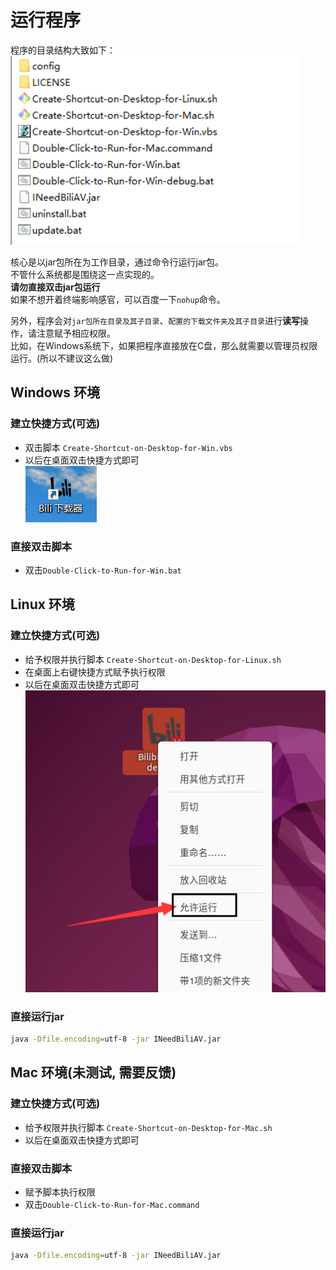 # 运行程序


程序的目录结构大致如下：  
![](/img/project-snapshot.png)

核心是以jar包所在为工作目录，通过命令行运行jar包。  
不管什么系统都是围绕这一点实现的。    
**请勿直接双击jar包运行**  
如果不想开着终端影响感官，可以百度一下`nohup`命令。  


另外，程序会对`jar包所在目录及其子目录`、`配置的下载文件夹及其子目录`进行**读写**操作，请注意赋予相应权限。  
比如，在Windows系统下，如果把程序直接放在C盘，那么就需要以管理员权限运行。(所以不建议这么做)     

## Windows 环境

### 建立快捷方式(可选)
+ 双击脚本 `Create-Shortcut-on-Desktop-for-Win.vbs`
+ 以后在桌面双击快捷方式即可  
![](/img/win-desktop-quick-link.png)

### 直接双击脚本
+ 双击`Double-Click-to-Run-for-Win.bat`


## Linux 环境

### 建立快捷方式(可选)
+ 给予权限并执行脚本 `Create-Shortcut-on-Desktop-for-Linux.sh`
+ 在桌面上右键快捷方式赋予执行权限
+ 以后在桌面双击快捷方式即可
![](/img/Ubuntu-run.png)

### 直接运行jar
```bash
java -Dfile.encoding=utf-8 -jar INeedBiliAV.jar
```

## Mac 环境(未测试, 需要反馈)

### 建立快捷方式(可选)
+ 给予权限并执行脚本 `Create-Shortcut-on-Desktop-for-Mac.sh`
+ 以后在桌面双击快捷方式即可

### 直接双击脚本
+ 赋予脚本执行权限
+ 双击`Double-Click-to-Run-for-Mac.command`

### 直接运行jar
```bash
java -Dfile.encoding=utf-8 -jar INeedBiliAV.jar
```